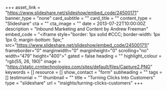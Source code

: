 +++
asset_link = "https://www.slideshare.net/slideshow/embed_code/24500171"
banner_type = "none"
card_subtitle = ""
card_title = ""
content_type = "Slideshare"
cta = ""
cta_image = ""
date = 2013-07-22T10:00:00Z
description = "Inbound Marketing and Content by Andrew Freeman"
embed_code = "<iframe style=\"border: 1px solid #CCC; border-width: 1px 1px 0; margin-bottom: 5px;\" src=\"https://www.slideshare.net/slideshow/embed_code/24500171\" frameborder=\"0\" marginwidth=\"0\" marginheight=\"0\" scrolling=\"no\" width=\"479\" height=\"400\">"
gated = false
heading = ""
highlight_colour = "rgb(55, 26, 190)"
image = "https://static.crmtechnologies.com/sites/default/files/Capture2.PNG"
keywords = []
resource = []
show_contact = "form"
subheading = ""
tags = []
testimonial = ""
thumbnail = ""
title = "Turning Clicks Into Customers"
type = "slideshare"
url = "insights/turning-clicks-customers"
+++
